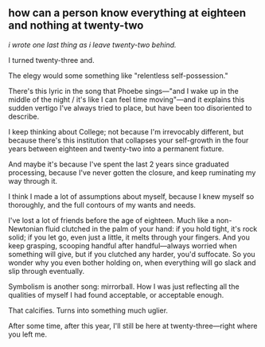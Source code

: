 ## how can a person know everything at eighteen and nothing at twenty-two

*i wrote one last thing as i leave twenty-two behind.* 



I turned twenty-three and. 

The elegy would some something like "relentless self-possession." 



There's this lyric in the song that Phoebe sings—"and I wake up in the middle of the night / it's like I can feel time moving"—and it explains this sudden vertigo I've always tried to place, but have been too disoriented to describe. 



I keep thinking about College; not because I'm irrevocably different, but because there's this institution that collapses your self-growth in the four years between eighteen and twenty-two into a permanent fixture.

And maybe it's because I've spent the last 2 years since graduated processing, because I've never gotten the closure, and keep ruminating my way through it. 



I think I made a lot of assumptions about myself, because I knew myself so thoroughly, and the full contours of my wants and needs. 



I've lost a lot of friends before the age of eighteen. Much like a non-Newtonian fluid clutched in the palm of your hand: if you hold tight, it's rock solid; if you let go, even just a little, it melts through your fingers. And you keep grasping, scooping handful after handful—always worried when something will give, but if you clutched any harder, you'd suffocate. So you wonder why you even bother holding on, when everything will go slack and slip through eventually.



Symbolism is another song: mirrorball. How I was just reflecting all the qualities of myself I had found acceptable, or acceptable enough.

That calcifies. Turns into something much uglier.



After some time, after this year, I'll still be here at twenty-three—right where you left me.
